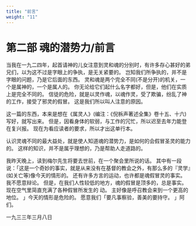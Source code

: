 ```yaml
---
title: "前言"
weight: "11"
---
```


# 第二部 魂的潜势力/前言


当我在一九二四年，起首请神的儿女注意到灵和魂的分别时，有许多存心甚好的弟兄们，以为这不过是字眼上的争执，是无关紧要的。
岂知我们所争执的，并不是字眼的问题，乃是它后面的东西。
灵和魂是两个完全不同(不是分开)的机关，一个是属神的，一个是属人的。
你无论给它们起什么名字都好，但是，他们在实质上是完全不同的。
信徒的危险，就是以灵作魂，以魂作灵，受了欺骗，纷乱了神的工作，接受了邪灵的假冒。
这是我们所以叫人注意的原因。

这一篇的东西，本来是想在《属灵人》(编注：《倪柝声著述全集》卷十五、十六)写好，就写出来。
但是，因看身体的软弱，与工作的冗忙，所以迟至去年力能登在复兴报。
现在为看应读者的要求，所以才出这单行本。

认识灵魂不同的最大益处，就是使人知道魂的潜势力，是如何的会假冒圣灵的能力的。
这样的知识，并不是属乎理想的，乃是帮助人走道路的。

我昨天晚上，读到梅尔先生将要去世前，在一个聚会里所说的话。
其中有一段说：「这是一个奇妙的事实，就是从来没有在基督的教会之外，有那么多的『灵学』(如关亡等)像今天的情形的。
还有许多方言的运动，也许都是魂假冒灵的事实。
我不愿意辩论。
但是，在我们人性较低的地方，魂的假冒是顶多的，总是事实。
现在空气里简直充满了各种假冒所发生的 动。
主好像是呼召教会来到一个更高的地位。
」今天的情形是危险的。
愿意我们「要凡事察验，善美的要持守。
」阿们。

一九三三年三月八日
